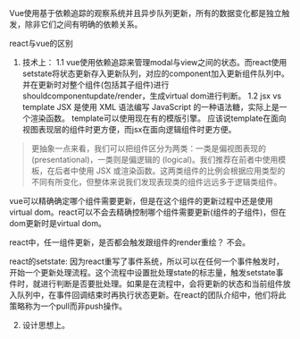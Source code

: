 
Vue使用基于依赖追踪的观察系统并且异步队列更新，所有的数据变化都是独立触发，除非它们之间有明确的依赖关系。

react与vue的区别
1. 技术上：
	1.1 vue使用依赖追踪来管理modal与view之间的状态。而react使用setstate将状态更新存入更新队列，对应的component加入更新组件队列中。并在更新时对整个组件(包括其子组件)进行shouldcomponentupdate/render，生成virtual dom进行判断。
	1.2 jsx vs template
		JSX 是使用 XML 语法编写 JavaScript 的一种语法糖，实际上是一个渲染函数。
		template可以使用现在有的模版引擎。
		应该说template在面向视图表现层的组件时更方便，而jsx在面向逻辑组件时更方便。

> 更抽象一点来看，我们可以把组件区分为两类：一类是偏视图表现的 (presentational)，一类则是偏逻辑的 (logical)。我们推荐在前者中使用模板，在后者中使用 JSX 或渲染函数。这两类组件的比例会根据应用类型的不同有所变化，但整体来说我们发现表现类的组件远远多于逻辑类组件。

vue可以精确确定哪个组件需要更新，但是在这个组件的更新过程中还是使用virtual dom。react可以不会去精确控制哪个组件需要更新(组件的子组件)，但在dom更新时是virtual dom。

react中，任一组件更新，是否都会触发跟组件的render重绘？ 不会。

react的setstate: 因为react重写了事件系统，所以可以在任何一个事件触发时，开始一个更新处理流程。这个流程中设置批处理state的标志量，触发setstate事件时，就进行判断是否要批处理。如果是在流程中，会将更新的状态和当前组件放入队列中，在事件回调结束时再执行状态更新。在react的团队介绍中，他们将此策略称为一个pull而非push操作。

2. 设计思想上。	